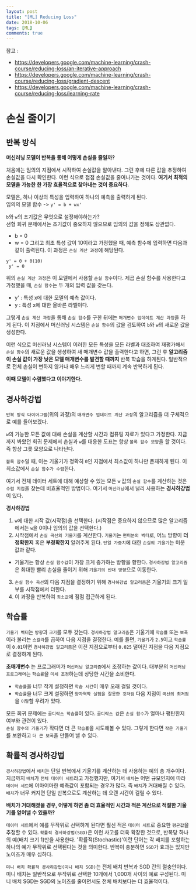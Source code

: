 ```yaml
---
layout: post
title: "[ML] Reducing Loss"
date: 2018-10-06
tags: [ML]
comments: true
---
```


참고 :
- https://developers.google.com/machine-learning/crash-course/reducing-loss/an-iterative-approach
- https://developers.google.com/machine-learning/crash-course/reducing-loss/gradient-descent
- https://developers.google.com/machine-learning/crash-course/reducing-loss/learning-rate

# 손실 줄이기

## 반복 방식

**머신러닝 모델이 반복을 통해 어떻게 손실을 줄일까?**

처음에는 임의의 지점에서 시작하여 손실값을 알아낸다. 그런 후에 다른 값을 추정하여 손실값을 다시 확인한다. 이런 식으로 점점 손실값을 줄여나가는 것이다.
**여기서 최적의 모델을 가능한 한 가장 효율적으로 찾아내는 것이 중요하다.**

모델은, 하나 이상의 특성을 입력하여 하나의 예측을 출력하게 된다. <br>
임의의 모델 함수 -> `y' = b + wx'` <br>

`b`와 `w`의 초기값은 무엇으로 설정해야하는가? <br>
선형 회귀 문제에서는 초기값이 중요하지 않으므로 임의의 값을 정해도 상관없다. <br>
- b = 0
- w = 0
그리고 최초 특성 값이 10이라고 가정했을 때, 예측 함수에 입력하면 다음과 같이 출력된다. 이 과정은 `손실 계산 과정`에 해당된다.

```
y' = 0 + 0(10)
 y' = 0
```

위의 `손실 계산 과정`은 이 모델에서 사용할 `손실 함수`이다. 제곱 손실 함수를 사용한다고 가정했을 때, `손실 함수`는 두 개의 입력 값을 갖는다.

- y' : 특성 x에 대한 모델의 예측 값이다.
- y : 특성 x에 대한 올바른 라벨이다.

그렇게 `손실 계산 과정`을 통해 `손실 함수`를 구한 뒤에는 `매개변수 업데이트 계산 과정`을 하게 된다. 이 지점에서 머신러닝 시스템은 `손실 함수`의 값을 검토하여 `b`와 `w`의 새로운 값을 생성한다.

 이런 식으로 머신러닝 시스템이 이러한 모든 특성을 모든 라벨과 대조하여 재평가해서 `손실 함수`의 새로운 값을 생성하여 새 매개변수 값을 출력한다고 하면, 그런 후 **알고리즘이 손실 값이 가장 낮은 모델 매개변수를 발견할 때까지** 반복 학습을 하게된다. 일반적으로 전체 손실이 변하지 않거나 매우 느리게 변할 때까지 계속 반복하게 된다.

**이때 모델이 수렴했다고 이야기한다.**

## 경사하강법

`반복 방식 다이어그램`(위의 과정)의 `매개변수 업데이트 계산 과정`의 알고리즘을 더 구체적으로 예를 들어보겠다. <br>

`w`의 가능한 모든 값에 대해 손실을 계산할 시간과 컴퓨팅 자료가 있다고 가정한다. 지금까지 봐왔던 회귀 문제에서 손실과 `w`를 대응한 도표는 항상 `볼록 함수 모양`을 할 것이다. 즉 항상 그릇 모양으로 나타난다.

`볼록 함수`일 때, 이는 기울기가 정확히 `0`인 지점에서 최소값이 하나만 존재하게 된다. 이 최소값에서 `손실 함수가 수렴`한다. <br>

여기서 전체 데이터 세트에 대해 예상할 수 있는 모든 `w` 값의 `손실 함수`를 계산하는 것은 `수렴 지점`을 찾는데 비효율적인 방법이다. 여기서 `머신러닝`에서 널리 사용하는 **경사하강법** 이 있다.

**경사하강법**
1. `w`에 대한 시작 값(시작점)을 선택한다. (시작점은 중요하지 않으므로 많은 알고리즘에서는 `w`을 0이나 임의의 값을 선택한다.)
2. 시작점에서 `손실 곡선의 기울기`를 계산한다. `기울기`는 `편미분의 벡터`로, 어느 방향이 **더 정확한지** 혹은 **부정확한지** 알려주게 된다. `단일 가중치`에 대한 `손실의 기울기`는 미분 값과 같다.

- 기울기는 항상 `손실 함수값`이 가장 크게 증가하는 방향을 향한다. `경사하강법 알고리즘`은 최대한 빨리 손실을 줄이기 위해 `기울기의 반대 방향`으로 이동한다.

3. `손실 함수 곡선`의 다음 지점을 결정하기 위해 `경사하강법 알고리즘`은 기울기의 크기 일부를 시작점에서 더한다.
4. 이 과정을 반복하여 `최소값`에 점점 접근하게 된다.

## 학습률

`기울기 벡터`는 `방향`과 `크기`를 모두 갖는다. `경사하강법 알고리즘`은 기울기에 `학습률` 또는 `보폭`이라 불리는 `스칼라`를 곱하여 다음 지점을 결정한다.
 예를 들면, `기울기`가 `2.5`이고 `학습률`이 `0.01`이면 `경사하강법 알고리즘`은 이전 지점으로부터 `0.025` 떨어진 지점을 다음 지점으로 결정하게 된다.

 **초매개변수** 는 프로그래머가 `머신러닝 알고리즘`에서 조정하는 값이다. 대부분의 `머신러닝 프로그래머`는 `학습률`을 `미세 조정`하는데 상당한 시간을 소비한다. <br>
 - `학습률`을 너무 작게 설정하면 `학습 시간`이 매우 오래 걸릴 것이다.
 - `학습률`을 너무 크게 설정하면 `양자역학 실험을 잘못한 것처럼` 다음 지점이 `곡선의 최저점`을 `이탈`할 우려가 있다.

 모든 회귀 문제에는 `골디락스 학습률`이 있다. `골디락스 값`은 `손실 함수`가 얼마나 평탄한지 여부와 관련이 있다. <br>
 `손실 함수의 기울기`가 작다면 더 큰 `학습률`을 시도해볼 수 있다. 그렇게 한다면 `작은 기울기`를 보완하고 `더 큰 보폭`을 만들어 낼 수 있다.

## 확률적 경사하강법

`경사하강법`에서 `배치`는 단일 반복에서 기울기를 계산하는 데 사용하는 예의 총 개수이다.
 지금까지 `배치`가 `전체 데이터 세트`라고 가정했지만, 여기서 `배치`는 어떤 규모인지에 따라 `데이터 세트`에 어마어마한 예측값이 포함되는 경우가 많다.
 즉 `배치`가 거대해질 수 있다. `배치`가 너무 커지면 단일 반복으로도 계산하는 데 오랜 시간이 걸릴 수 있다.

 **배치가 거대해졌을 경우, 어떻게 하면 좀 더 효율적인 시간과 적은 계산으로 적절한 기울기를 얻어낼 수 있을까?**

 `데이터 세트`에서 예를 무작위로 선택하게 된다면 훨신 적은 `데이터 세트`로 중요한 `평균값`을 추정할 수 있다.
 `확률적 경사하강법(SGD)`은 이런 사고를 더욱 확장한 것으로, 반복당 하나의 예(배치 크기 1)만을 사용한다. '확률적(Stochastic)'이란 단어는 각 배치를 포함하는 하나의 예가 무작위로 선택된다는 것을 의미한다.
 반복이 충분하면 `SGD`가 효과는 있지만 노이즈가 매우 심하다.

 `미니 배치 확률적 경사하강법(미니 배치 SGD)`는 전체 배치 반복과 SGD 간의 절충안이다. <br>
 미니 배치는 일반적으로 무작위로 선택한 10개에서 1,000개 사이의 예로 구성된다.
 미니 배치 SGD는 SGD의 노이즈를 줄이면서도 전체 배치보다는 더 효율적이다.
